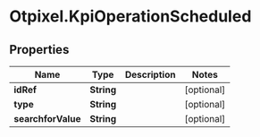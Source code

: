 # Otpixel.KpiOperationScheduled

## Properties
Name | Type | Description | Notes
------------ | ------------- | ------------- | -------------
**idRef** | **String** |  | [optional] 
**type** | **String** |  | [optional] 
**searchforValue** | **String** |  | [optional] 


